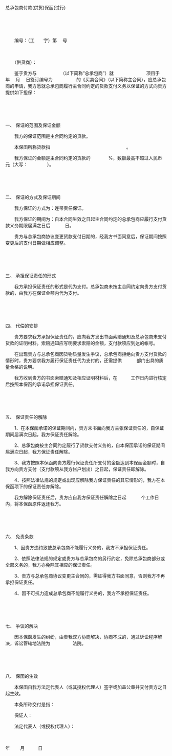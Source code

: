 



总承包商付款(供货)保函(试行)



 

　　

　　


 
　　编号：（工　　字）第　 号
 
　　



　　（供货商）：

　　鉴于贵方与　　　　　 （以下简称“总承包商”）就　　　　　　　 项目于　 年　 月　 日签订编号为　　　　　 的《买卖合同》（以下简称主合同），应总承包商的申请，我方愿就总承包商履行主合同约定的货款支付义务以保证的方式向贵方提供如下担保：

　　

　　

一、
保证的范围及保证金额

　　我方的保证范围是主合同约定的货款。

　　本保函所称货款指　　　　　　　　　　　　　　　　　。

　　我方保证的金额是主合同约定的货款的　　　　%，数额最高不超过人民币　　　元（大写：　　　　 ）。

　　

　　

二、
保证的方式及保证期间

　　我方保证的方式为：连带责任保证。

　　我方保证的期间为：自本合同生效之日起主合同约定的总承包商应履行支付货款义务期限届满之日后　　　 日。

　　贵方与总承包商协议变更货款支付日期的，经我方书面同意后，保证期间按照变更后的支付日期做相应调整。

　　

　　

三、
承担保证责任的形式

　　我方承担保证责任的形式是代为支付。总承包商未按主合同约定向贵方支付货款的，由我方在保证金额内代为支付。

　　

　　

四、
代偿的安排

　　贵方要求我方承担保证责任的，应向我方发出书面索赔通知及总承包商未支付货款的证明材料。索赔通知应写明要求索赔的金额，支付款项应到达的帐号。

　　在出现贵方与总承包商因货物质量发生争议，总承包商拒绝向贵方支付货款的情形时，贵方要求我方履行保证责任代为支付的，还需提供　　　 部门出具的质量合格的说明。

　　我方收到贵方的书面索赔通知及相应证明材料后，在　　　工作日内进行核定后按照本保函的承诺承担保证责任。

　　

　　

五、
保证责任的解除

　　1、在本保函承诺的保证期间内，贵方未书面向我方主张保证责任的，自保证期间届满次日起，我方保证责任解除。

　　2、总承包商按主合同约定履行了货款支付义务的，自本保函承诺的保证期间届满次日起，我方保证责任解除。

　　3、我方按照本保函向贵方履行保证责任所支付的金额达到本保函金额时，自我方向贵方支付（支付款项从我方帐户划出）之日起，保证责任即解除。

　　4、按照法律法规的规定或出现应解除我方保证责任的其它情形的，我方在本保函项下的保证责任亦解除。

　　我方解除保证责任后，贵方应自我方保证责任解除之日起　　　 个工作日内，将本保函原件返还我方。

　　

　　

六、
免责条款

　　1、因贵方违约致使总承包商不能履行义务的，我方不承担保证责任。

　　2、依照法律法规的规定或贵方与总承包商的另行约定，免除总承包商部分或全部义务的，我方亦免除其相应的保证责任。

　　3、贵方与总承包商协议变更主合同的，需征得我方书面同意，否则我方不再承担保证责任。

　　4、因不可抗力造成总承包商不能履行义务的，我方不承担保证责任。

　　

　　

七、
争议的解决

　　因本保函发生的纠纷，由贵我双方协商解决，协商不成的，通过诉讼程序解决，诉讼管辖地法院为　　　　　法院。

　　

　　

八、
保函的生效

　　本保函自我方法定代表人（或其授权代理人）签字或加盖公章并交付贵方之日起生效。

　　本条所称交付是指：

　　保证人：

　　法定代表人（或授权代理人）：

　　


 年　　 月　　　日
 
　　

